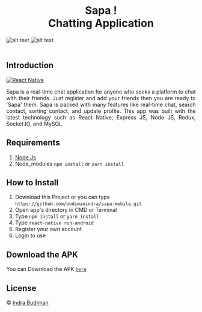 <h1 align='center'>Sapa !<br>Chatting Application</h1>

![alt text](https://github.com/budimanindra/tickitz-mobile/blob/main/sssapa1.png?raw=true)
![alt text](https://github.com/budimanindra/tickitz-mobile/blob/main/sssapa2.png?raw=true)
<br>
<br>

## Introduction

[![React Native](https://img.shields.io/badge/react%20native-v0.64.0-blue)](https://facebook.github.io/react-native/)

<p align='justify'>Sapa is a real-time chat application for anyone who seeks a platform to chat with their friends. Just register and add your friends then you are ready to 'Sapa'  them. Sapa is packed with many features like real-time chat, search contact, sorting contact, and update profile. This app was built with the latest technology such as React Native, Express JS, Node JS, Redux, Socket.IO, and MySQL.</p>

## Requirements

1. <a href="https://nodejs.org/en/download/">Node Js</a>
2. Node_modules `npm install` or `yarn install`

## How to Install

1. Download this Project or you can type `https://github.com/budimanindra/sapa-mobile.git`
2. Open app's directory in CMD or Terminal
3. Type `npm install` or `yarn install`
4. Type `react-native run-android`
5. Register your own account
6. Login to use

## Download the APK

You can Download the APK [`here`](http://bit.ly/sapa-mobile)

## License

© [Indra Budiman](https://github.com/budimanindra/ ' Indra Budiman')
